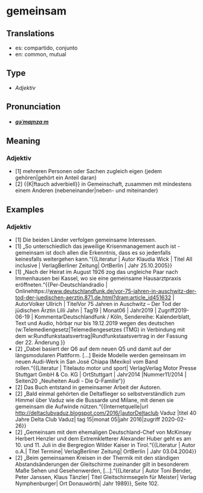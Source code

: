 # gemeinsam
## Translations
- es: compartido, conjunto
- en: common, mutual
## Type
- _Adjektiv_
## Pronunciation
- **_[ɡəˈmaɪ̯nzaːm](https://commons.wikimedia.org/wiki/File:De-gemeinsam.ogg)_**
## Meaning
### Adjektiv
- [1] mehreren Personen oder Sachen zugleich eigen (jedem gehören|gehört ein Anteil daran)
- [2] {{K|ftauch adverbiell}} in Gemeinschaft, zusammen mit mindestens einem Anderen (nebeneinander|neben- und miteinander)
## Examples
### Adjektiv
- [1] Die beiden Länder verfolgen gemeinsame Interessen.
- [1] „So unterschiedlich das jeweilige Krisenmanagement auch ist - gemeinsam ist doch allen die Erkenntnis, dass es so jedenfalls keinesfalls weitergehen kann.“<ref>{{Literatur | Autor Klaudia Wick | Titel All inclusive | VerlagBerliner Zeitung| OrtBerlin | Jahr 25.10.2005}}</ref>
- [1] „Nach der Heirat im August 1926 zog das ungleiche Paar nach Immenhausen bei Kassel, wo sie eine gemeinsame Hausarztpraxis eröffneten.“<ref>{{Per-Deutschlandradio | Onlinehttps://www.deutschlandfunk.de/vor-75-jahren-in-auschwitz-der-tod-der-juedischen-aerztin.871.de.html?dram:article_id451632 | AutorVolker Ullrich | TitelVor 75 Jahren in Auschwitz – Der Tod der jüdischen Ärztin Lilli Jahn | Tag19 | Monat06 | Jahr2019 | Zugriff2019-06-19 | KommentarDeutschlandfunk / Köln, Sendereihe: Kalenderblatt, Text und Audio, hörbar nur bis 19.12.2019 wegen des deutschen (w:Telemediengesetz|Telemediengesetzes (TMG) in Verbindung mit dem w:Rundfunkstaatsvertrag|Rundfunkstaatsvertrag in der Fassung der 22. Änderung }}</ref>
- [2] „Dabei basiert der Q6 auf dem neuen Q5 und damit auf der längsmodularen Plattform. […] Beide Modelle werden gemeinsam im neuen Audi-Werk in San José Chiapa (Mexiko) vom Band rollen.“<ref>{{Literatur | Titelauto motor und sport| VerlagVerlag Motor Presse Stuttgart GmbH & Co. KG | OrtStuttgart | Jahr2014 |Nummer11/2014 | Seiten20 „Neuheiten Audi - Die Q-Familie“}}</ref>
- [2] Das Buch entstand in gemeinsamer Arbeit der Autoren.
- [2] „Bald einmal gehörten die Deltaflieger so selbstverständlich zum Himmel über Vaduz wie die Bussarde und Milane, mit denen sie gemeinsam die Aufwinde nützen.“<ref>{{Internetquelle|url http://deltaclubvaduz.blogspot.com/2016/|autorDeltaclub Vaduz |titel 40 Jahre Delta Club Vaduz| tag 15|monat 05|jahr 2016|zugriff 2020-02-26}}</ref>
- [2] „Gemeinsam mit dem ehemaligen Deutschland-Chef von McKinsey Herbert Henzler und dem Extremkletterer Alexander Huber geht es am 10. und 11. Juli in die Bergregion Wilder Kaiser in Tirol.“<ref>{{Literatur | Autor o.A.| Titel Termine| VerlagBerliner Zeitung| OrtBerlin | Jahr 03.04.2004}}</ref>
- [2] „Beim gemeinsamen Kreisen in der Thermik mit den ständigen Abstandsänderungen der Gleitschirme zueinander gilt in besonderem Maße Sehen und Gesehenwerden, […].“<ref>{{Literatur | Autor Toni Bender, Peter Janssen, Klaus Tänzler| Titel Gleitschirmsegeln für Meister| Verlag Nymphenburger| Ort Donauwörth| Jahr 1989}}, Seite 102.</ref>

